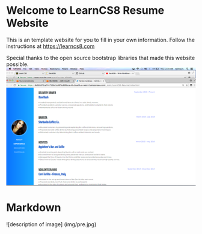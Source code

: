 
# Welcome to LearnCS8 Resume Website

This is an template website for you to fill in your own information. Follow the instructions at https://learncs8.com

Special thanks to the open source bootstrap libraries that made this website possible. 
![PreviewWindow.jpg](img/PreviewWindow.jpg) 

# Markdown
![description of image] (img/pre.jpg)
